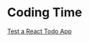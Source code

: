
# Coding Time

[Test a React Todo App](https://docs.cypress.io/examples/examples/tutorials.html#Test-a-React-Todo-App)
